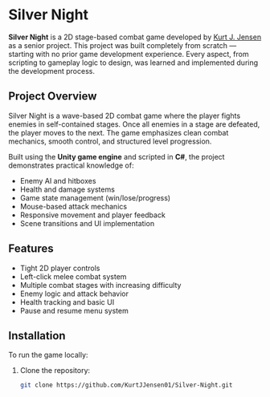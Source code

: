 # Silver Night

**Silver Night** is a 2D stage-based combat game developed by [Kurt J. Jensen](https://github.com/KurtJJensen01) as a senior project. This project was built completely from scratch — starting with no prior game development experience. Every aspect, from scripting to gameplay logic to design, was learned and implemented during the development process.

## Project Overview

Silver Night is a wave-based 2D combat game where the player fights enemies in self-contained stages. Once all enemies in a stage are defeated, the player moves to the next. The game emphasizes clean combat mechanics, smooth control, and structured level progression.

Built using the **Unity game engine** and scripted in **C#**, the project demonstrates practical knowledge of:
- Enemy AI and hitboxes
- Health and damage systems
- Game state management (win/lose/progress)
- Mouse-based attack mechanics
- Responsive movement and player feedback
- Scene transitions and UI implementation

## Features

- Tight 2D player controls
- Left-click melee combat system
- Multiple combat stages with increasing difficulty
- Enemy logic and attack behavior
- Health tracking and basic UI
- Pause and resume menu system

## Installation

To run the game locally:

1. Clone the repository:
   ```bash
   git clone https://github.com/KurtJJensen01/Silver-Night.git
